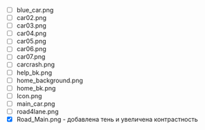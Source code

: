 - [ ] blue_car.png                                                                                     
- [ ] car02.png
- [ ] car03.png
- [ ] car04.png
- [ ] car05.png
- [ ] car06.png
- [ ] car07.png
- [ ] carcrash.png 
- [ ] help_bk.png
- [ ] home_background.png
- [ ] home_bk.png
- [ ] Icon.png
- [ ] main_car.png
- [ ] road4lane.png
- [x] Road_Main.png - добавлена тень и увеличена контрастность
